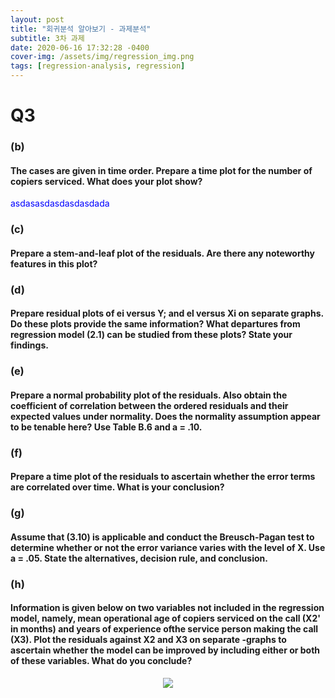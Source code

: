 ```yaml
---
layout: post
title: "회귀분석 알아보기 - 과제분석"
subtitle: 3차 과제
date: 2020-06-16 17:32:28 -0400
cover-img: /assets/img/regression_img.png
tags: [regression-analysis, regression]
---
```


# Q3

### (b)

#### The cases are given in time order. Prepare a time plot for the number of copiers serviced. What does your plot show?

<p style="color:blue">
asdasasdasdasdasdada
</p>

### (c)

#### Prepare a stem-and-leaf plot of the residuals. Are there any noteworthy features in this plot?

### (d)

#### Prepare residual plots of ei versus Y; and el versus Xi on separate graphs. Do these plots provide the same information? What departures from regression model (2.1) can be studied from these plots? State your findings.

### (e)

#### Prepare a normal probability plot of the residuals. Also obtain the coefficient of correlation between the ordered residuals and their expected values under normality. Does the normality assumption appear to be tenable here? Use Table B.6 and a = .10.

### (f)

#### Prepare a time plot of the residuals to ascertain whether the error terms are correlated over time. What is your conclusion?

### (g)

#### Assume that (3.10) is applicable and conduct the Breusch-Pagan test to determine whether or not the error variance varies with the level of X. Use a = .05. State the alternatives, decision rule, and conclusion.

### (h)

#### Information is given below on two variables not included in the regression model, namely, mean operational age of copiers serviced on the call (X2' in months) and years of experience ofthe service person making the call (X3). Plot the residuals against X2 and X3 on separate -graphs to ascertain whether the model can be improved by including either or both of these variables. What do you conclude?

<center>
<img src="https://user-images.githubusercontent.com/37768791/84751350-6d138480-aff7-11ea-849e-499a6c7647d3.png">
</center>
